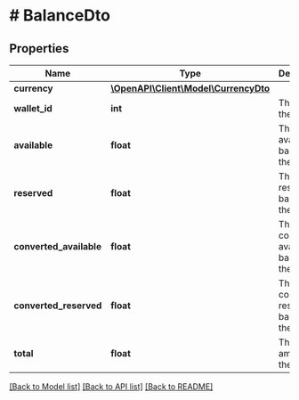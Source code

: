 # # BalanceDto

## Properties

Name | Type | Description | Notes
------------ | ------------- | ------------- | -------------
**currency** | [**\OpenAPI\Client\Model\CurrencyDto**](CurrencyDto.md) |  | [optional]
**wallet_id** | **int** | The ID of the wallet. | [optional]
**available** | **float** | The available balance on the wallet. | [optional]
**reserved** | **float** | The reserved balance on the wallet. | [optional]
**converted_available** | **float** | The converted available balance on the wallet. | [optional]
**converted_reserved** | **float** | The converted reserved balance on the wallet. | [optional]
**total** | **float** | The total amount on the wallet. | [optional]

[[Back to Model list]](../../README.md#models) [[Back to API list]](../../README.md#endpoints) [[Back to README]](../../README.md)
